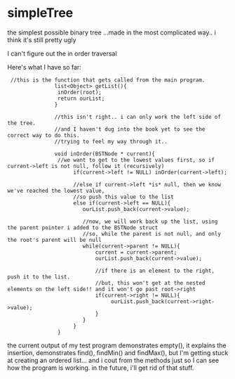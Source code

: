 # simpleTree
the simplest possible binary tree
...made in the most complicated way.. i think it's still pretty ugly

I can't figure out the in order traversal

Here's what I have so far:

```
 //this is the function that gets called from the main program.
               list<Object> getList(){
               	inOrder(root);
               	return ourList;
               }
               
               //this isn't right.. i can only work the left side of the tree. 
               //and I haven't dug into the book yet to see the correct way to do this.
               //trying to feel my way through it..
               
               void inOrder(BSTNode * current){
               	//we want to get to the lowest values first, so if current->left is not null, follow it (recursively)
                	 if(current->left != NULL) inOrder(current->left);
                	 
                	 //else if current->left *is* null, then we know we've reached the lowest value, 
                	 //so push this value to the list
                	 else if(current->left == NULL){ 
                	 	ourList.push_back(current->value);
                	 	
                	 	//now, we will work back up the list, using the parent pointer i added to the BSTNode struct
                	 	//so, while the parent is not null, and only the root's parent will be null
                	 	while(current->parent != NULL){
                	 		current = current->parent;
                	 		ourList.push_back(current->value);
                	 		
                	 		//if there is an element to the right, push it to the list.
                	 		//but, this won't get at the nested elements on the left side!! and it won't go past root->right
                	 		if(current->right != NULL){
                	 			 ourList.push_back(current->right->value); 
                	 		}
                	 	}
                	 }
              	}
```

the current output of my test program demonstrates empty(), it explains the insertion, demonstrates find(), findMin() and findMax(), but I'm getting stuck at creating an ordered list... and i cout from the methods just so I can see how the program is working. in the future, i'll get rid of that stuff.
